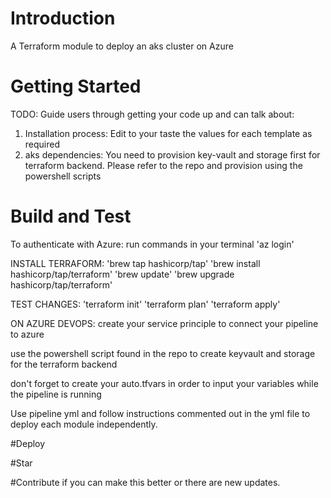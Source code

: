 # Introduction 
A Terraform module to deploy an aks cluster on Azure

# Getting Started
TODO: Guide users through getting your code up and can talk about:
1.	Installation process:
Edit to your taste the values for each template as required 
2.	aks dependencies:
You need to provision key-vault and storage first for terraform backend. Please refer to the repo and provision using the powershell scripts


# Build and Test
 To authenticate with Azure:
run commands in your terminal
'az login'

INSTALL TERRAFORM:
'brew tap hashicorp/tap'
'brew install hashicorp/tap/terraform'
'brew update'
'brew upgrade hashicorp/tap/terraform'

TEST CHANGES:
'terraform init'
'terraform plan'
'terraform apply'

ON AZURE DEVOPS:
create your service principle to connect your pipeline to azure 

use the powershell script found in the repo to create keyvault and storage for the terraform backend

don't forget to create your auto.tfvars in order to input your variables while the pipeline is running

Use pipeline yml and follow instructions commented out in the yml file to deploy each module independently.

#Deploy

#Star

#Contribute if you can make this better or there are new updates.




